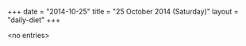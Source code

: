 +++
date = "2014-10-25"
title = "25 October 2014 (Saturday)"
layout = "daily-diet"
+++

\<no entries\>
